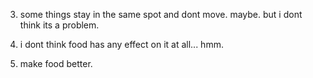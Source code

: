 3.  some things stay in the same spot and dont move.
    maybe. but i dont think its a problem.

4.  i dont think food has any effect on it at all... hmm.

5.  make food better.
